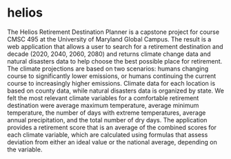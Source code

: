 # helios


The Helios Retirement Destination Planner is a capstone project for course CMSC 495 at the University of Maryland Global Campus. The result is a web application that allows a user to search for a retirement destination and decade (2020, 2040, 2060, 2080) and returns climate change data and natural disasters data to help choose the best possible place for retirement. The climate projections are based on two scenarios: humans changing course to significantly lower emissions, or humans continuing the current course to increasingly higher emissions. Climate data for each location is based on county data, while natural disasters data is organized by state. We felt the most relevant climate variables for a comfortable retirement destination were average maximum temperature, average minimum temperature, the number of days with extreme temperatures, average annual precipitation, and the total number of dry days. The application provides a retirement score that is an average of the combined scores for each climate variable, which are calculated using formulas that assess deviation from either an ideal value or the national average, depending on the variable.
